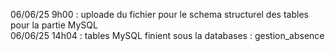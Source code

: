 06/06/25 9h00 : uploade du fichier pour le schema structurel des tables pour la partie MySQL                      
 06/06/25 14h04 : tables MySQL finient sous la databases : gestion_absence
